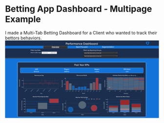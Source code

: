 # Betting App Dashboard - Multipage Example
I made a Multi-Tab Betting Dashboard for a Client who wanted to track their bettors behaviors.
![alt text](https://github.com/taylorsegell/betting-dashboard/blob/main/Dashboard-gif.gif "Logo Title Text 1")
